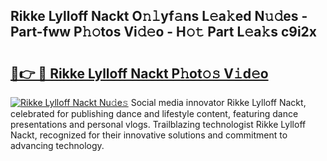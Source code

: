 ## Rikke Lylloff Nackt O𝚗𝚕yf𝚊ns L𝚎a𝚔ed N𝚞𝚍es - Part-fww P𝚑𝚘tos Vi𝚍𝚎o - H𝚘𝚝 Part L𝚎a𝚔s c9i2x

# <h2><a href="http://kf8jujh.oniu.top/?m=Rikke+Lylloff+Nackt">🔗👉 🔴 Rikke Lylloff Nackt P𝚑ot𝚘𝚜 V𝚒d𝚎o</a></h2>

[![Rikke Lylloff Nackt Nu𝚍e𝚜](https://i.imgur.com/0qMVB7G.gif)](http://kf8jujh.oniu.top/?m=Rikke+Lylloff+Nackt)
Social media innovator Rikke Lylloff Nackt, celebrated for publishing dance and lifestyle content, featuring dance presentations and personal vlogs. Trailblazing technologist Rikke Lylloff Nackt, recognized for their innovative solutions and commitment to advancing technology.  
